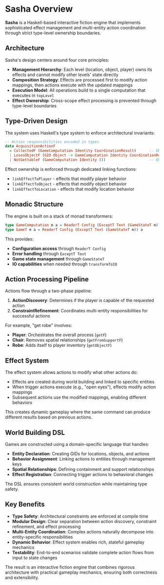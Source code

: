 # Sasha Overview

**Sasha** is a Haskell-based interactive fiction engine that implements sophisticated effect management and multi-entity action coordination through strict type-level ownership boundaries.

## Architecture

Sasha's design centers around four core principles:

- **Management Hierarchy**: Each level (location, object, player) owns its effects and cannot modify other levels' state directly
- **Composition Strategy**: Effects are processed first to modify action mappings, then actions execute with the updated mappings  
- **Execution Model**: All operations build to a single computation that executes in `topLevel`
- **Effect Ownership**: Cross-scope effect processing is prevented through type-level boundaries

## Type-Driven Design

The system uses Haskell's type system to enforce architectural invariants:

```haskell
-- Action responsibilities encoded in types
data AcquisitionActionF
  = CollectedF (GameComputation Identity CoordinationResult)      -- Object handles being collected
  | LosesObjectF (GID Object -> GameComputation Identity CoordinationResult) -- Container handles loss
  | NotGettableF (GameComputation Identity ())                    -- Object refuses collection
```

Effect ownership is enforced through dedicated linking functions:
- `linkEffectToPlayer` - effects that modify player behavior
- `linkEffectToObject` - effects that modify object behavior  
- `linkEffectToLocation` - effects that modify location behavior

## Monadic Structure

The engine is built on a stack of monad transformers:

```haskell
type GameComputation m a = ReaderT Config (ExceptT Text (GameStateT m)) a
type GameT m a = ReaderT Config (ExceptT Text (GameStateT m)) a
```

This provides:
- **Configuration access** through `ReaderT Config`
- **Error handling** through `ExceptT Text`  
- **Game state management** through `GameStateT`
- **IO capabilities** when needed through `transformToIO`

## Action Processing Pipeline

Actions flow through a two-phase pipeline:

1. **ActionDiscovery**: Determines if the player is capable of the requested action
2. **ConstraintRefinement**: Coordinates multi-entity responsibilities for successful actions

For example, "get robe" involves:
- **Player**: Orchestrates the overall process (`getF`)
- **Chair**: Removes spatial relationships (`getFromSupportF`) 
- **Robe**: Adds itself to player inventory (`getObjectF`)

## Effect System

The effect system allows actions to modify what other actions do:

- Effects are created during world building and linked to specific entities
- When trigger actions execute (e.g., "open eyes"), effects modify action mappings
- Subsequent actions use the modified mappings, enabling different behaviors

This creates dynamic gameplay where the same command can produce different results based on previous actions.

## World Building DSL

Games are constructed using a domain-specific language that handles:

- **Entity Declaration**: Creating GIDs for locations, objects, and actions
- **Behavior Assignment**: Linking actions to entities through management keys
- **Spatial Relationships**: Defining containment and support relationships
- **Effect Registration**: Connecting trigger actions to behavioral changes

The DSL ensures consistent world construction while maintaining type safety.

## Key Benefits

- **Type Safety**: Architectural constraints are enforced at compile time
- **Modular Design**: Clear separation between action discovery, constraint refinement, and effect processing  
- **Multi-Entity Coordination**: Complex actions naturally decompose into entity-specific responsibilities
- **Dynamic Behavior**: Effect system enables rich, stateful gameplay mechanics
- **Testability**: End-to-end scenarios validate complete action flows from input to state changes

The result is an interactive fiction engine that combines rigorous architecture with practical gameplay mechanics, ensuring both correctness and extensibility.